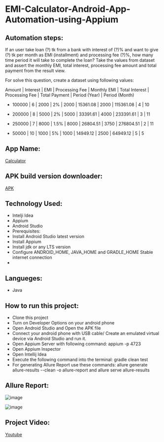 # EMI-Calculator-Android-App-Automation-using-Appium

## Automation steps:
If an user take loan (?) tk from a bank with interest of (?)% and want to give (?) tk per month as EMI (installment) and processing fee (?)%, how many time period it will take to complete the loan? Take the values from dataset and assert the monthly EMI, total interest, processing fee amount and total payment from the result view.

For solve this question, create a dataset using following values:

Amount | Interest | EMI | Processing Fee | Monthly EMI | Total Interest | Processing Fee | Total Payment | Period (Year) | Period (Month)

- 100000 | 6 | 2000 | 2% | 2000 | 15361.08 | 2000 | 115361.08 | 4 | 10

- 200000 | 8 | 5000 | 2% | 5000 | 33391.61 | 4000 | 233391.61 | 3 | 11

- 250000 | 7 | 8000 | 1.5% | 8000 | 26804.51 | 3750 | 276804.51 | 2 | 11

- 50000 | 10 | 1000 | 5% | 1000 | 14949.12 | 2500 | 64949.12 | 5 | 5

## App Name:
[Calculator](https://play.google.com/store/apps/details?id=com.continuum)

## APK build version downloader:
[APK](https://apps.evozi.com/apk-downloader/)

## Technology Used:
- Intelji Idea
- Appium
- Android Studio
- Prerequisites:
- Install Android Studio latest version
- Install Appium
- Install jdk or any LTS version
- Configure ANDROID_HOME, JAVA_HOME and GRADLE_HOME Stable internet connection
- 
## Langueges:
- Java

## How to run this project:
- Clone this project
- Turn on Developer Options on your android phone
- Open Android Studio and Open the APK file
- Connect your android phone with USB cable/ Create an emulated virtual device via Android Studio and run it.
- Open Appium Server with following command: appium -p 4723
- Open Appium Inspector
- Open Intellij Idea
- Execute the following command into the terminal: gradle clean test
- For generating Allure Report use these commands: allure generate allure-results --clean -o allure-report and allure serve allure-results

## Allure Report:
![image](https://user-images.githubusercontent.com/123467715/222914584-478d08e7-2e92-4a1d-9b0c-d0a01512f7b2.png)

![image](https://user-images.githubusercontent.com/123467715/222914610-7ee6d6f9-a8b8-40e0-b94b-4c352296c401.png)

## Project Video:
[Youtube](https://www.youtube.com/watch?v=kGPE8W_bw7Q)




